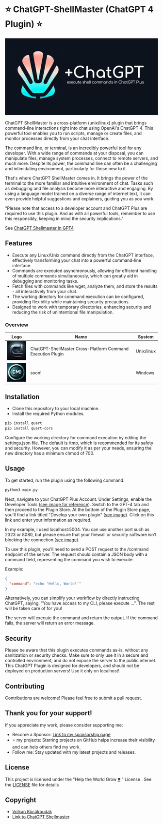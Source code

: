 # :star: ChatGPT-ShellMaster (ChatGPT 4 Plugin) :star:
![ChatGPT Shellmaster](img/chatgpt-shellmaster1.png)

ChatGPT ShellMaster is a cross-platform (unix/linux) plugin that brings command-line interactions right into chat using OpenAI's ChatGPT 4. This powerful tool enables you to run scripts, manage or create files, and monitor processes directly from your chat interface.

The command line, or terminal, is an incredibly powerful tool for any developer. With a wide range of commands at your disposal, you can manipulate files, manage system processes, connect to remote servers, and much more. Despite its power, the command line can often be a challenging and intimidating environment, particularly for those new to it.

That's where ChatGPT ShellMaster comes in. It brings the power of the terminal to the more familiar and intuitive environment of chat. Tasks such as debugging and file analysis become more interactive and engaging. By using a language model trained on a diverse range of internet text, it can even provide helpful suggestions and explainers, guiding you as you work.

"Please note that access to a developer account and ChatGPT Plus are required to use this plugin. And as with all powerful tools, remember to use this responsibly, keeping in mind the security implications."

See [ChatGPT Shellmaster in GPT4](img/shellmaster.png)

## Features
- Execute any Linux/Unix command directly from the ChatGPT interface, effectively transforming your chat into a powerful command-line interface.
- Commands are executed asynchronously, allowing for efficient handling of multiple commands simultaneously, which can greatly aid in debugging and monitoring tasks.
- Fetch files with commands like wget, analyze them, and store the results - all interactively from your chat.
- The working directory for command execution can be configured, providing flexibility while maintaining security precautions.
- Designed to work with temporary directories, enhancing security and reducing the risk of unintentional file manipulation.

### Overview
Logo | Name | System
-- | -- | --
![Logo Cross-Platform Command Execution Plugin](logo.png) |  ChatGPT-ShellMaster Cross-Platform Command Execution Plugin | Unix/linux
![Logo Cross-Platform Command Execution Plugin](logo-cmd.png) | soon! | Windows

## Installation
- Clone this repository to your local machine.
- Install the required Python modules.

```bash
pip install quart
pip install quart-cors
````
Configure the working directory for command execution by editing the settings.json file. The default is /tmp, which is recommended for its safety and security. However, you can modify it as per your needs, ensuring the new directory has a minimum chmod of 700.

## Usage
To get started, run the plugin using the following command:

```python
python3 main.py
```
Next, navigate to your ChatGPT Plus Account. Under Settings, enable the Developer Tools ([see image for reference](img/settings.png)). Switch to the GPT-4 tab and then proceed to the Plugin Store. At the bottom of the Plugin Store page, you'll find a link titled "Develop your own plugin" ([see image](img/pluginshop.png)). Click on this link and enter your information as required.

In my example, I used localhost:5004. You can use another port such as 2323 or 8080, but please ensure that your firewall or security software isn't blocking the connection ([see image](img/load.png)).

To use this plugin, you'll need to send a POST request to the /command endpoint of the server. The request should contain a JSON body with a command field, representing the command you wish to execute.

Example:
```json
{
  "command": "echo 'Hello, World!'"
}
```
Alternatively, you can simplify your workflow by directly instructing ChatGPT, saying: "You have access to my CLI, please execute ...". The rest will be taken care of for you!

The server will execute the command and return the output. If the command fails, the server will return an error message.

## Security
Please be aware that this plugin executes commands as-is, without any sanitization or security checks. Make sure to only use it in a secure and controlled environment, and do not expose the server to the public internet. This ChatGPT Plugin is designed for developers, and should not be deployed on production servers! Use it only on localhost!

## Contributing
Contributions are welcome! Please feel free to submit a pull request.

## Thank you for your support!
If you appreciate my work, please consider supporting me:

- Become a Sponsor: [Link to my sponsorship page](https://github.com/sponsors/volkansah)
- :star: my projects: Starring projects on GitHub helps increase their visibility and can help others find my work. 
- Follow me: Stay updated with my latest projects and releases.

## License
This project is licensed under the "Help the World Grow [💔](https://jugendamt-deutschland.de) " License . See the [LICENSE](LICENSE) file for details  

## Copyright
- [Volkan Kücükbudak](https://gihub.com/volkansah)
- [Link to ChatGPT Shellmaster](https://github.com/VolkanSah/ChatGPT-ShellMaster/)

